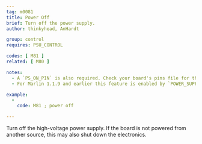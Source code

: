 ```yaml
---
tag: m0081
title: Power Off
brief: Turn off the power supply.
author: thinkyhead, AnHardt

group: control
requires: PSU_CONTROL

codes: [ M81 ]
related: [ M80 ]

notes:
  - A `PS_ON_PIN` is also required. Check your board's pins file for the default.
  - For Marlin 1.1.9 and earlier this feature is enabled by `POWER_SUPPLY`.

example:
  -
    code: M81 ; power off

---
```


Turn off the high-voltage power supply. If the board is not powered from another source, this may also shut down the electronics.
